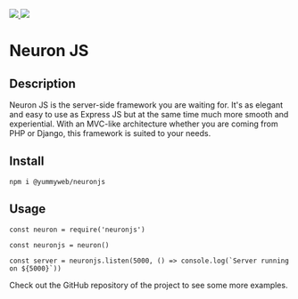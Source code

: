 <p>
    <a href="https://standardjs.com">
        <img src="https://img.shields.io/badge/code_style-standard-brightgreen.svg">
    </a>
    <a href="https://www.npmjs.com/package/@yummyweb/neuronjs">
        <img src="https://img.shields.io/npm/v/@yummyweb/neuronjs">
    </a>
</p>

# Neuron JS

## Description

Neuron JS is the server-side framework you are waiting for. It's as elegant and easy to use as Express JS but at the same time much more smooth and experiential. With an MVC-like architecture whether you are coming from PHP or Django, this framework is suited to your needs.

## Install

`npm i @yummyweb/neuronjs`

## Usage

```
const neuron = require('neuronjs')

const neuronjs = neuron()

const server = neuronjs.listen(5000, () => console.log(`Server running on ${5000}`))
```

Check out the GitHub repository of the project to see some more examples.
